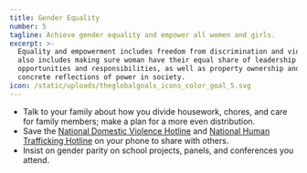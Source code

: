 ```yaml
---
title: Gender Equality
number: 5
tagline: Achieve gender equality and empower all women and girls.
excerpt: >-
  Equality and empowerment includes freedom from discrimination and violence. It
  also includes making sure woman have their equal share of leadership
  opportunities and responsibilities, as well as property ownership and other
  concrete reflections of power in society.
icon: /static/uploads/theglobalgoals_icons_color_goal_5.svg
---
```

* Talk to your family about how you divide housework, chores, and care for family members; make a plan for a more even distribution.
* Save the [National Domestic Violence Hotline](https://www.thehotline.org/) and [National Human Trafficking Hotline](https://polarisproject.org/get-assistance/national-human-trafficking-hotline) on your phone to share with others.
* Insist on gender parity on school projects, panels, and conferences you attend.
